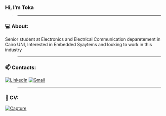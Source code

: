  ### Hi, I’m Toka  
>_________________________________________________________________________________________________________
### 💻 About: 
Senior student at Electronics and Electrical Communication deparetement in Cairo UNI, Interested in 
Embedded Syaytems and looking to work in this industry
>_________________________________________________________________________________________________________
### 📫 Contacts: 
[<img alt="LinkedIn" src="https://img.shields.io/badge/Toka Zakaria-%233077B5.svg?=for-the-badge&logo=linkedin&logoColor=white"/>](https://www.linkedin.com/in/tokazakaria/) [<img alt="Gmail" src="https://img.shields.io/badge/tokazakaria99@gmail.com-D14836?=for-the-badge&logo=gmail&logoColor=white" />](https://mail.google.com/mail/u/1/?pli=1)
 >________________________________________________________________________________________________________
 ### 📝 CV:
 [![Capture](https://user-images.githubusercontent.com/75904835/124944583-bae99900-e00d-11eb-825b-d66f8f389fdc.PNG)
](https://drive.google.com/file/d/1vgDZ8M8WoLxgONAUfbSvEC4vf42aCdqp/view?usp=sharing)







<!---
- 👋 Hi, I’m Toka Zakaria
- 👀 I’m interested in Embedded Systems
- 🌱 I’m currently learning Eectronics and Electrical communication
- 💞️ I’m looking to collaborate on Embedded Projects
- 📫 How to reach me:
                 -mail: tokazakaria99@gmail.com
Toka-Zakaria/Toka-Zakaria is a ✨ special ✨ repository because its `README.md` (this file) appears on your GitHub profile.
You can click the Preview link to take a look at your changes.
--->
